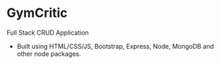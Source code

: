 # GymCritic  
Full Stack CRUD Application
- Built using HTML/CSS/JS, Bootstrap, Express, Node, MongoDB and other node packages.

